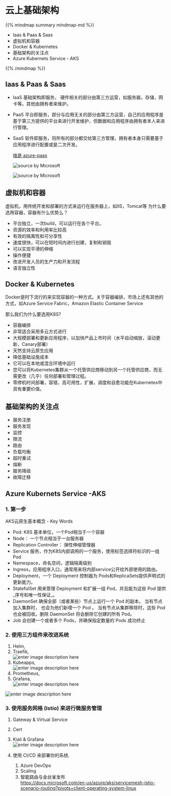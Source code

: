 # 云上基础架构


{{% mindmap summary mindmap-md %}}

- Iaas & Paas & Saas
- 虚拟机和容器
- Docker & Kubernetes
- 基础架构的关注点
- Azure Kubernets Service - AKS

{{% /mindmap %}}

## Iaas & Paas & Saas

- IaaS 基础架构即服务， 硬件相关的部分由第三方运营，如服务器，存储，网卡等。其他由拥有者来维护。
- PaaS 平台即服务，部分与应用无关的部分由第三方运营，自己的应用程序是基于第三方提供的平台来进行开发维护，但数据和应用程序由拥有者本人来进行管理。
- SaaS 软件即服务，将所有的部分都交给第三方管理，拥有者本身只需要基于应用程序进行配置或是二次开发。

   [啥是 azure-paas](https://www.sherweb.com/blog/cloud-server/what-is-azure-paas/)

   ![source by Microsoft](https://cdn.jsdelivr.net/gh/Gethin1990/gsblogResources/introduce-microservice-infrastructure-on-cloud/Iass_Pass_Saas.png)

   ![source by Microsoft](https://cdn.jsdelivr.net/gh/Gethin1990/gsblogResources/introduce-microservice-infrastructure-on-cloud/Iass_Pass_Saas2.png)

## 虚拟机和容器

虚拟机，用传统开发和部署的方式来运行在服务器上，如IIS，Tomcat等 为什么要选用容器，容器有什么优势么？

- 平台独立，一次build，可以运行在各个平台。
- 资源的效率和利用率比较高
- 有效的隔离性和可分享性
- 速度很快，可以在短时间内进行创建，复制和销毁
- 可以实现平滑的伸缩
- 操作便捷
- 改进开发人员的生产力和开发流程
- 语言独立性

## Docker & Kubernetes

Docker是时下流行的来实现容器的一种方式。关于容器编排，市场上还有其他的方式，如Azure Service Fabric，Amazon Elastic Container Service  

那么我们为什么要选用K8S?

- 容器编排
- 非常适合采用多云方式进行
- 大规模部署和更新应用程序，以加快产品上市时间（水平自动缩放，滚动更新，Canary部署）
- 天然支持云原生应用
- 降低基础设施成本
- 它可以在本地或混合环境中运行
- 您可以将Kubernetes集群从一个托管供应商移动到另一个托管供应商，而无需更改（几乎）任何部署和管理过程。
- 零停机时间部署，容错，高可用性，扩展，调度和自愈功能在Kubernetes中具有重要价值。

## 基础架构的关注点

- 服务注册
- 服务发现
- 监控
- 限流
- 路由
- 负载均衡
- 超时重试
- 熔断
- 服务降级
- 故障迁移

## Azure Kubernets Service -AKS

### 1. 第一步

AKS云原生基本概念 - Key Words

- Pod: K8S 基本单位，一个Pod相当于一个容器
- Node： 一个节点相当于一台服务器
- Replication Controller： 弹性伸缩管理器
- Service 服务，作为K8S内部调用的一个服务，使用标签选择符标识的一组Pod
- Namespace，命名空间，逻辑隔离级别
- Ingress，应用程序入口，通常用来将内部service公开给外部使用的路由。
- Deployment，一个 Deployment 控制器为 Pods和ReplicaSets提供声明式的更新能力。
- StatefulSet 用来管理 Deployment 和扩展一组 Pod，并且能为这些 Pod 提供_序号和唯一性保证_。
- DaemonSet 确保全部（或者某些）节点上运行一个 Pod 的副本。 当有节点加入集群时， 也会为他们新增一个 Pod 。 当有节点从集群移除时，这些 Pod 也会被回收。删除 DaemonSet 将会删除它创建的所有 Pod。
- Job 会创建一个或者多个 Pods，并确保指定数量的 Pods 成功终止

### 2. 使用三方组件来改进系统

1. Helm,
2. Traefik,  
   ![enter image description here](https://cdn.jsdelivr.net/gh/Gethin1990/gsblogResources/introduce-microservice-infrastructure-on-cloud/Traefik_Introduction.png)
3. Kubeapps,  
   ![enter image description here](https://cdn.jsdelivr.net/gh/Gethin1990/gsblogResources/introduce-microservice-infrastructure-on-cloud/kubeapps_application.png)
4. Prometheus,
5. Grafana,  
   ![enter image description here](https://cdn.jsdelivr.net/gh/Gethin1990/gsblogResources/introduce-microservice-infrastructure-on-cloud/grafana_K8SCluster.png)

![enter image description here](https://cdn.jsdelivr.net/gh/Gethin1990/gsblogResources/introduce-microservice-infrastructure-on-cloud/grafana_K8SContainer.png)

### 3. 使用服务网格 (Istio) 来进行微服务管理

1. Gateway & Virtual Service
2. Cert
3. Kiali & Grafana  
   ![enter image description here](https://cdn.jsdelivr.net/gh/Gethin1990/gsblogResources/introduce-microservice-infrastructure-on-cloud/kiali_graph_voting.png)

4. 使用 CI/CD 来部署你的系统.  
    1. Azure DevOps  
    2. Scaling  
    3. 智能路由与金丝雀发布  
      <https://docs.microsoft.com/en-us/azure/aks/servicemesh-istio-scenario-routing?pivots=client-operating-system-linux>

<!--stackedit_data:
eyJoaXN0b3J5IjpbNzg1NDY2NDUzXX0=
-->

